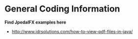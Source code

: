 General Coding Information
==================

**Find JpedalFX examples here**
 - http://www.idrsolutions.com/how-to-view-pdf-files-in-java/